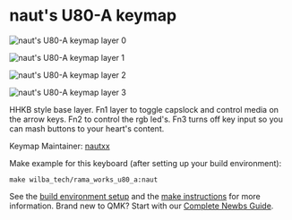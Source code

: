 # naut's U80-A keymap

![naut's U80-A keymap layer 0](https://i.imgur.com/Q15XLar.jpg)

![naut's U80-A keymap layer 1](https://i.imgur.com/XBi7O2r.jpg)

![naut's U80-A keymap layer 2](https://i.imgur.com/Z70usJQ.jpg)

![naut's U80-A keymap layer 3](https://i.imgur.com/Mrhngmy.jpg)

HHKB style base layer. Fn1 layer to toggle capslock and control media on the arrow keys. Fn2 to control the rgb led's. Fn3 turns off key input so you can mash buttons to your heart's content.

Keymap Maintainer: [nautxx](https://github.com/nautxx)  

Make example for this keyboard (after setting up your build environment):

    make wilba_tech/rama_works_u80_a:naut

See the [build environment setup](https://docs.qmk.fm/#/getting_started_build_tools) and the [make instructions](https://docs.qmk.fm/#/getting_started_make_guide) for more information. Brand new to QMK? Start with our [Complete Newbs Guide](https://docs.qmk.fm/#/newbs).
